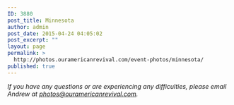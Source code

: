 ```yaml
---
ID: 3880
post_title: Minnesota
author: admin
post_date: 2015-04-24 04:05:02
post_excerpt: ""
layout: page
permalink: >
  http://photos.ouramericanrevival.com/event-photos/minnesota/
published: true
---
```

<em>If you have any questions or are experiencing any difficulties, please email Andrew at photos@ouramericanrevival.com.</em>

<img class="ngg_displayed_gallery mceItem" src="http://photos.ouramericanrevival.com/nextgen-attach_to_post/preview/id--3892" alt="" data-mce-placeholder="1" />